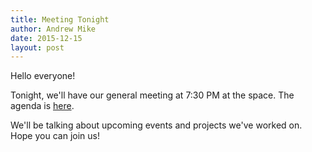 ```yaml
---
title: Meeting Tonight
author: Andrew Mike
date: 2015-12-15
layout: post
---
```


Hello everyone! 

Tonight, we'll have our general meeting at 7:30 PM at the space. The agenda is [here](http://wiki.hacksburg.org/meetings:meeting_agenda_and_minutes_for_2015-12-15). 

We'll be talking about upcoming events and projects we've worked on. Hope you can join us!